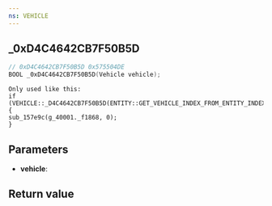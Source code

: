 ```yaml
---
ns: VEHICLE
---
```

## _0xD4C4642CB7F50B5D

```c
// 0xD4C4642CB7F50B5D 0x575504DE
BOOL _0xD4C4642CB7F50B5D(Vehicle vehicle);
```

```
Only used like this:  
if (VEHICLE::_D4C4642CB7F50B5D(ENTITY::GET_VEHICLE_INDEX_FROM_ENTITY_INDEX(v_3))) {                                                        sub_157e9c(g_40001._f1868, 0);  
}  
```

## Parameters
* **vehicle**: 

## Return value
